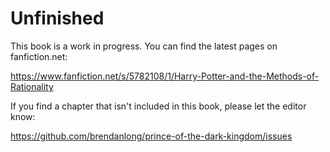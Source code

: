 # Unfinished

This book is a work in progress. You can find the latest pages on fanfiction.net:

<https://www.fanfiction.net/s/5782108/1/Harry-Potter-and-the-Methods-of-Rationality>

If you find a chapter that isn't included in this book, please let the editor know:

<https://github.com/brendanlong/prince-of-the-dark-kingdom/issues>
